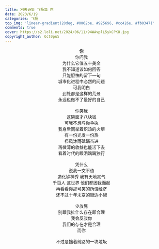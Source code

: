 ```yaml
---
title: 刈夫诗集 飞扬篇 你
date: 2023/6/19
categories: 飞扬
top_img: 'linear-gradient(20deg, #0062be, #925696, #cc426e, #fb0347)'
comments: true
cover: https://s2.loli.net/2024/06/11/94WAvplL5ykCPK8.jpg
copyright_author: Oct0pu5
---
```


<center>
<b>你</b><br>
你问我<br>
​为什么它值五十美金<br>
​我不知道该如何回答<br>
​只能胆怯的留下一句<br>
​城市化进程中必然的问题<br>
可我明白<br>
到处都是这样的荒景<br>
永远也做不了最好的自己<br>
<br>
你笑我<br>
这碗面才八块钱<br>
可我不想与你争执<br>
我身后同举着炽热的火炬<br>
有一份光发一份热<br>
栉风沐雨砥砺奋进<br>
再微薄的收益也能活下去<br>
看着时代的眼泪踽踽独行<br>
<br>
凭什么<br>
说我一文不值<br>
造化钟神秀 我有天地灵气<br>
千百人 ​这世界 他们都因我而起<br>
再看看你那可笑的所谓经济<br>
还不过十年未变的街边小憩<br>
<br>
少放屁<br>
别跟我扯什么存在即合理<br>
我会反驳你<br>
我们的存在才是合理<br>
而你<br>
<br>
不过是挡着前路的一块垃圾<br>
</center>